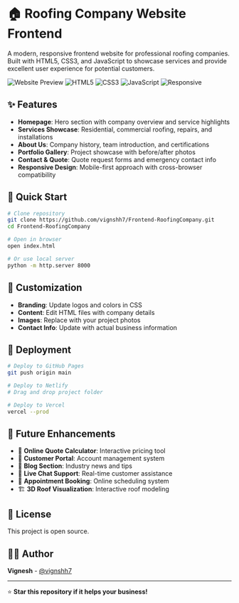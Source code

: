 # 🏠 Roofing Company Website Frontend

A modern, responsive frontend website for professional roofing companies. Built with HTML5, CSS3, and JavaScript to showcase services and provide excellent user experience for potential customers.

![Website Preview](https://img.shields.io/badge/Status-Active-green) ![HTML5](https://img.shields.io/badge/HTML5-E34F26?logo=html5&logoColor=white) ![CSS3](https://img.shields.io/badge/CSS3-1572B6?logo=css3&logoColor=white) ![JavaScript](https://img.shields.io/badge/JavaScript-F7DF1E?logo=javascript&logoColor=black) ![Responsive](https://img.shields.io/badge/Responsive-Yes-brightgreen)

## ✨ Features

- **Homepage**: Hero section with company overview and service highlights
- **Services Showcase**: Residential, commercial roofing, repairs, and installations
- **About Us**: Company history, team introduction, and certifications
- **Portfolio Gallery**: Project showcase with before/after photos
- **Contact & Quote**: Quote request forms and emergency contact info
- **Responsive Design**: Mobile-first approach with cross-browser compatibility

## 🚀 Quick Start

```bash
# Clone repository
git clone https://github.com/vignshh7/Frontend-RoofingCompany.git
cd Frontend-RoofingCompany

# Open in browser
open index.html

# Or use local server
python -m http.server 8000
```

## 🎨 Customization

- **Branding**: Update logos and colors in CSS
- **Content**: Edit HTML files with company details
- **Images**: Replace with your project photos
- **Contact Info**: Update with actual business information

## 🚀 Deployment

```bash
# Deploy to GitHub Pages
git push origin main

# Deploy to Netlify
# Drag and drop project folder

# Deploy to Vercel
vercel --prod
```

## 🚀 Future Enhancements

-  🧮 **Online Quote Calculator**: Interactive pricing tool
-  👤 **Customer Portal**: Account management system
-  📝 **Blog Section**: Industry news and tips
-  💬 **Live Chat Support**: Real-time customer assistance
-  📅 **Appointment Booking**: Online scheduling system
-  🏗️ **3D Roof Visualization**: Interactive roof modeling

## 📄 License

This project is open source.

## 👨‍💻 Author

**Vignesh** - [@vignshh7](https://github.com/vignshh7)

---

⭐ **Star this repository if it helps your business!**
